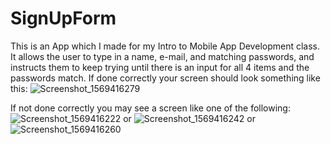 # SignUpForm

This is an App which I made for my Intro to Mobile App Development class.
It allows the user to type in a name, e-mail, and matching passwords, and instructs them to keep trying until there is an input for all 4 items and the passwords match.
If done correctly your screen should look something like this:
![Screenshot_1569416279](https://user-images.githubusercontent.com/48764514/65602893-a5a79580-df72-11e9-8759-c40952abab58.png)

If not done correctly you may see a screen like one of the following:
![Screenshot_1569416222](https://user-images.githubusercontent.com/48764514/65603040-edc6b800-df72-11e9-9b8b-80d794fe102e.png)
or
![Screenshot_1569416242](https://user-images.githubusercontent.com/48764514/65603060-f8814d00-df72-11e9-993f-2bb50af4f6c5.png)
or
![Screenshot_1569416260](https://user-images.githubusercontent.com/48764514/65603073-020ab500-df73-11e9-9d4e-4585074d03db.png)
